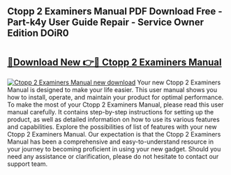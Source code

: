 ## Ctopp 2 Examiners Manual PDF Download Free - Part-k4y User Guide Repair - Service Owner Edition DOiR0

# <h2><a href="http://bc13121.oget.top/?id=Ctopp+2+Examiners+Manual">🔗Download New 👉🔴 Ctopp 2 Examiners Manual</a></h2>

[![Ctopp 2 Examiners Manual new download](https://i.imgur.com/5g1atiW.png)](http://bc13121.oget.top/?id=Ctopp+2+Examiners+Manual)
Your new Ctopp 2 Examiners Manual is designed to make your life easier. This user manual shows you how to install, operate, and maintain your product for optimal performance. To make the most of your Ctopp 2 Examiners Manual, please read this user manual carefully. It contains step-by-step instructions for setting up the product, as well as detailed information on how to use its various features and capabilities. Explore the possibilities of list of features with your new Ctopp 2 Examiners Manual. Our expectation is that the Ctopp 2 Examiners Manual has been a comprehensive and easy-to-understand resource in your journey to becoming proficient in using your new gadget. Should you need any assistance or clarification, please do not hesitate to contact our support team.

